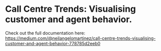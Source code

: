 
# Call Centre Trends: Visualising customer and agent behavior.

Check out the full documentation here: https://medium.com/@neilangelomartinez/call-centre-trends-visualising-customer-and-agent-behavior-778785d2eeb0
